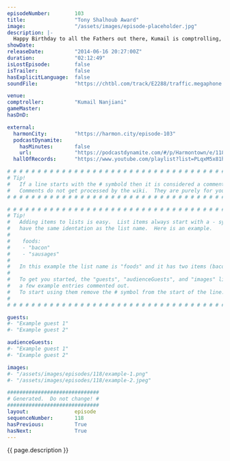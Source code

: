 ```yaml
---
episodeNumber:        103
title:                "Tony Shalhoub Award"
image:                "/assets/images/episode-placeholder.jpg"
description: |-
  Happy Birthday to all the Fathers out there, Kumail is comptrolling, Erin runs her best game yet and D&D is sizzling. Come get your Harmontown!
showDate:             
releaseDate:          "2014-06-16 20:27:00Z"
duration:             "02:12:49"
isLostEpisode:        false
isTrailer:            false
hasExplicitLanguage:  false
soundFile:            "https://chtbl.com/track/E2288/traffic.megaphone.fm/STA8868103730.mp3?updated=1556231623"

venue:                
comptroller:          "Kumail Nanjiani"
gameMaster:           
hasDnD:               

external:
  harmonCity:         "https://harmon.city/episode-103"
  podcastDynamite:
    hasMinutes:       false
    url:              "https://podcastdynamite.com/#/p/Harmontown/e/118/103"
  hallOfRecords:      "https://www.youtube.com/playlist?list=PLqxM5x81hNOb-UTDxBrN1btuZJ4yE9Pt-"

# # # # # # # # # # # # # # # # # # # # # # # # # # # # # # # # # # # # # # # # # # # # #
# Tip!
#   If a line starts with the # symbold then it is considered a comment.
#   Comments do not get processed by the wiki.  They are purely for your information.
# # # # # # # # # # # # # # # # # # # # # # # # # # # # # # # # # # # # # # # # # # # # #

# # # # # # # # # # # # # # # # # # # # # # # # # # # # # # # # # # # # # # # # # # # # #
# Tip!
#   Adding items to lists is easy.  List items always start with a - symbol and have
#   have the same identation as the list name.  Here is an example.
#
#    foods:
#    - "bacon"
#    - "sausages"
#
#   In this example the list name is "foods" and it has two items (bacon, and sausages).
#
#   To get you started, the "guests", "audienceGuests", and "images" lists below have
#   a few example entries commented out.
#   To start using them remove the # symbol from the start of the line.
#
# # # # # # # # # # # # # # # # # # # # # # # # # # # # # # # # # # # # # # # # # # # # #

guests:
#- "Example guest 1"
#- "Example guest 2"

audienceGuests:
#- "Example guest 1"
#- "Example guest 2"

images:
#- "/assets/images/episodes/118/example-1.png"
#- "/assets/images/episodes/118/example-2.jpeg"

##############################
# Generated.  Do not change! #
##############################
layout:               episode
sequenceNumber:       118
hasPrevious:          True
hasNext:              True
---
```


<!-- The episode description will be rendered here -->
{{ page.description }}

<!-- Add your content BELOW here -->
<!-- vvvvvvvvvvvvvvvvvvvvvvvvvvv -->




<!-- ^^^^^^^^^^^^^^^^^^^^^^^^^^^ -->
<!-- Add your content ABOVE here -->

<!-- The episode gallery will be rendered here -->